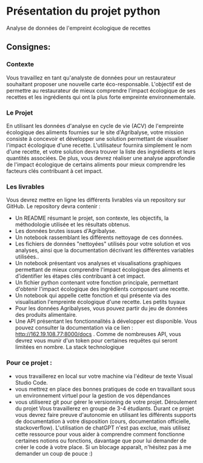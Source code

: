 # Présentation du projet python

Analyse de données de l'empreint écologique de recettes 


## Consignes:

### Contexte
Vous travaillez en tant qu'analyste de données pour un restaurateur souhaitant proposer une
nouvelle carte éco-responsable. L'objectif est de permettre au restaurateur de mieux
comprendre l'impact écologique de ses recettes et les ingrédients qui ont la plus forte
empreinte environnementale.

### Le Projet
En utilisant les données d'analyse en cycle de vie (ACV) de l'empreinte écologique des
aliments fournies sur le site d'Agribalyse, votre mission consiste à concevoir et développer
une solution permettant de visualiser l'impact écologique d'une recette. L'utilisateur fournira
simplement le nom d'une recette, et votre solution devra trouver la liste des ingrédients et
leurs quantités associées. De plus, vous devrez réaliser une analyse approfondie de l'impact
écologique de certains aliments pour mieux comprendre les facteurs clés contribuant à cet
impact.

### Les livrables
Vous devrez mettre en ligne les différents livrables via un repository sur GitHub. Le
repository devra contenir :
- Un README résumant le projet, son contexte, les objectifs, la méthodologie utilisée
et les résultats obtenus.
- Les données brutes issues d'Agribalyse.
- Un notebook rassemblant les différents nettoyage de ces données.
- Les fichiers de données "nettoyées" utilisés pour votre solution et vos analyses, ainsi
que la documentation décrivant les différentes variables utilisées..
- Un notebook présentant vos analyses et visualisations graphiques permettant de
mieux comprendre l'impact écologique des aliments et d'identifier les étapes clés
contribuant à cet impact.
- Un fichier python contenant votre fonction principale, permettant d'obtenir l'impact
écologique des ingrédients composant une recette.
- Un notebook qui appelle cette fonction et qui présente via des visualisation
l'empreinte écologique d'une recette.
Les petits tuyaux
- Pour les données Agribalyses, vous pouvez partir du jeu de données des produits
alimentaire.
- Une API présentant les fonctionnalités à développer est disponible. Vous pouvez
consulter la documentation via ce lien : http://162.19.108.77:8000/docs . Comme de
nombreuses API, vous devrez vous munir d'un token pour certaines requêtes qui
seront limitées en nombre.
La stack technologique

### Pour ce projet :
- vous travaillerez en local sur votre machine via l'éditeur de texte Visual Studio Code.
- vous mettrez en place des bonnes pratiques de code en travaillant sous un
environnement virtuel pour la gestion de vos dépendances
- vous utiliserez git pour gérer le versionning de votre projet.
Déroulement du projet
Vous travaillerez en groupe de 3-4 étudiants. Durant ce projet vous devrez faire preuve
d'autonomie en utilisant les différents supports de documentation à votre disposition (cours,
documentation officielle, stackoverflow). L'utilisation de chatGPT n'est pas exclue, mais
utilisez cette ressource pour vous aider à comprendre comment fonctionne certaines notions
ou fonctions, davantage que pour lui demander de créer le code à votre place. Si un blocage
apparaît, n'hésitez pas à me demander un coup de pouce :)